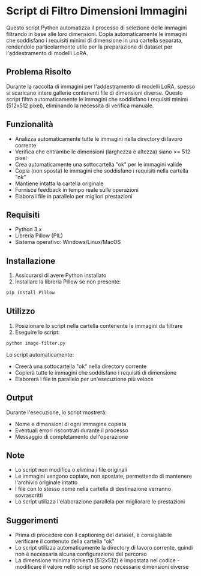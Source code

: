 # Script di Filtro Dimensioni Immagini

Questo script Python automatizza il processo di selezione delle immagini filtrando in base alle loro dimensioni. Copia automaticamente le immagini che soddisfano i requisiti minimi di dimensione in una cartella separata, rendendolo particolarmente utile per la preparazione di dataset per l'addestramento di modelli LoRA.

## Problema Risolto

Durante la raccolta di immagini per l'addestramento di modelli LoRA, spesso si scaricano intere gallerie contenenti file di dimensioni diverse. Questo script filtra automaticamente le immagini che soddisfano i requisiti minimi (512x512 pixel), eliminando la necessità di verifica manuale.

## Funzionalità

- Analizza automaticamente tutte le immagini nella directory di lavoro corrente
- Verifica che entrambe le dimensioni (larghezza e altezza) siano >= 512 pixel
- Crea automaticamente una sottocartella "ok" per le immagini valide
- Copia (non sposta) le immagini che soddisfano i requisiti nella cartella "ok"
- Mantiene intatta la cartella originale
- Fornisce feedback in tempo reale sulle operazioni
- Elabora i file in parallelo per migliori prestazioni

## Requisiti

- Python 3.x
- Libreria Pillow (PIL)
- Sistema operativo: Windows/Linux/MacOS

## Installazione

1. Assicurarsi di avere Python installato
2. Installare la libreria Pillow se non presente:
```bash
pip install Pillow
```

## Utilizzo

1. Posizionare lo script nella cartella contenente le immagini da filtrare
2. Eseguire lo script:
```bash
python image-filter.py
```

Lo script automaticamente:
- Creerà una sottocartella "ok" nella directory corrente
- Copierà tutte le immagini che soddisfano i requisiti di dimensione
- Elaborerà i file in parallelo per un'esecuzione più veloce

## Output

Durante l'esecuzione, lo script mostrerà:
- Nome e dimensioni di ogni immagine copiata
- Eventuali errori riscontrati durante il processo
- Messaggio di completamento dell'operazione

## Note

- Lo script non modifica o elimina i file originali
- Le immagini vengono copiate, non spostate, permettendo di mantenere l'archivio originale intatto
- I file con lo stesso nome nella cartella di destinazione verranno sovrascritti
- Lo script utilizza l'elaborazione parallela per migliorare le prestazioni

## Suggerimenti

- Prima di procedere con il captioning del dataset, è consigliabile verificare il contenuto della cartella "ok"
- Lo script utilizza automaticamente la directory di lavoro corrente, quindi non è necessaria alcuna configurazione del percorso
- La dimensione minima richiesta (512x512) è impostata nel codice - modificare il valore nello script se sono necessarie dimensioni diverse
